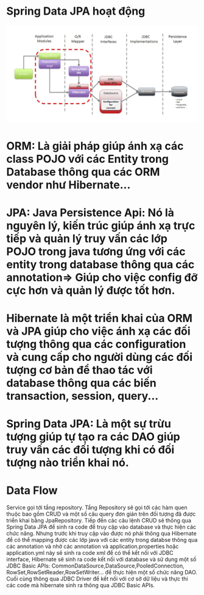 
# Spring Data JPA hoạt động
![](https://github.com/PhamPhucHau/ShinhanCamp/blob/main/Week5-2/SpringJPADiagram.jpg)
# ORM: Là giải pháp giúp ánh xạ các class POJO với các Entity trong Database thông qua các ORM vendor như Hibernate... 
#  JPA: Java Persistence Api: Nó là nguyên lý, kiến trúc giúp ánh xạ trực tiếp và quản lý truy vấn các lớp POJO trong java tương ứng với các entity trong database thông qua các annotation=> Giúp cho việc config đỡ cực hơn và quản lý được tốt hơn.
# Hibernate là một triển khai của ORM và JPA giúp cho việc ánh xạ các đối tượng thông qua các configuration và cung cấp cho người dùng các đối tượng cơ bản để thao tác với database thông qua các biến transaction, session, query...
# Spring Data JPA: Là một sự trừu tượng giúp tự tạo ra các DAO giúp truy vấn các đối tượng khi có đối tượng nào triển khai nó.
# Data Flow
Service gọi tới tầng repository.
Tầng Repository sẽ gọi tới các hàm quen thuộc bao gồm CRUD và một số câu query đơn giản trên đối tượng đã được triển khai bằng JpaRepository. 
Tiếp đến các câu lệnh CRUD sẽ thông qua  Spring Data JPA để sinh ra code để truy cập vào database và thực hiện các chức năng. Nhưng trước khi truy cập vào được nó phải thông qua Hibernate để có thể mapping được các lớp java với các entity trong databse thông qua các annotation và nhờ các annotation và application.properties hoặc application.yml này sẽ sinh ra code xml để có thể kết nối với JDBC interface, 
Hibernate sẽ sinh ra code kết nối với database và sử dụng một số JDBC Basic APIs: CommonDataSource,DataSource,PooledConnection,
RowSet,RowSetReader,RowSetWriter... để thực hiện một số chức năng DAO.
Cuối cùng thông qua JDBC Driver để kết nối với cơ sở dữ liệu và thực thi các code mà hibernate sinh ra thông qua JDBC Basic APIs. 
